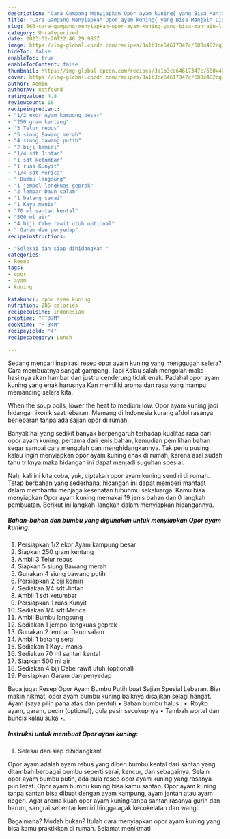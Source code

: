 ```yaml
---
description: "Cara Gampang Menyiapkan Opor ayam kuning{ yang Bisa Manjain Lidah,  Menu Buat lebaran"
title: "Cara Gampang Menyiapkan Opor ayam kuning{ yang Bisa Manjain Lidah,  Menu Buat lebaran"
slug: 666-cara-gampang-menyiapkan-opor-ayam-kuning-yang-bisa-manjain-lidah-menu-buat-lebaran
category: Uncategorized
date: 2023-02-20T22:46:29.985Z
image: https://img-global.cpcdn.com/recipes/3a1b3ce64617347c/680x482cq70/opor-ayam-kuning-foto-resep-utama.jpg
hideToc: false
enableToc: true
enableTocContent: false
thumbnail: https://img-global.cpcdn.com/recipes/3a1b3ce64617347c/680x482cq70/opor-ayam-kuning-foto-resep-utama.jpg
cover: https://img-global.cpcdn.com/recipes/3a1b3ce64617347c/680x482cq70/opor-ayam-kuning-foto-resep-utama.jpg
author: Admin
authorAv: notfound
ratingvalue: 4.8
reviewcount: 18
recipeingredient:
- "1/2 ekor Ayam kampung besar"
- "250 gram kentang"
- "3 Telur rebus"
- "5 siung Bawang merah"
- "4 siung bawang putih"
- "2 biji kemiri"
- "1/4 sdt Jintan"
- "1 sdt ketumbar"
- "1 ruas Kunyit"
- "1/4 sdt Merica"
- " Bumbu langsung"
- "1 jempol lengkuas geprek"
- "2 lembar Daun salam"
- "1 batang serai"
- "1 Kayu manis"
- "70 ml santan kental"
- "500 ml air"
- "4 biji Cabe rawit utuh optional"
- " Garam dan penyedap"
recipeinstructions:

- "Selesai dan siap dihidangkan!"
categories:
- Resep
tags:
- opor
- ayam
- kuning

katakunci: opor ayam kuning 
nutrition: 285 calories
recipecuisine: Indonesian
preptime: "PT37M"
cooktime: "PT34M"
recipeyield: "4"
recipecategory: Lunch

---
```



Sedang mencari inspirasi resep opor ayam kuning yang menggugah selera? Cara membuatnya sangat gampang. Tapi Kalau salah mengolah maka hasilnya akan hambar dan justru cenderung tidak enak. Padahal opor ayam kuning yang enak harusnya Kan memiliki aroma dan rasa yang mampu memancing selera kita.


When the soup boils, lower the heat to medium low. Opor ayam kuning jadi hidangan ikonik saat lebaran. Memang di Indonesia kurang afdol rasanya berlebaran tanpa ada sajian opor di rumah.

Banyak hal yang sedikit banyak berpengaruh terhadap kualitas rasa dari opor ayam kuning, pertama dari jenis bahan, kemudian pemilihan bahan segar sampai cara mengolah dan menghidangkannya. Tak perlu pusing kalau ingin menyiapkan opor ayam kuning enak di rumah, karena asal sudah tahu triknya maka hidangan ini dapat menjadi suguhan spesial.


Nah, kali ini kita coba, yuk, ciptakan opor ayam kuning sendiri di rumah. Tetap berbahan yang sederhana, hidangan ini dapat memberi manfaat dalam membantu menjaga kesehatan tubuhmu sekeluarga. Kamu bisa menyiapkan Opor ayam kuning memakai 19 jenis bahan dan 0 langkah pembuatan. Berikut ini langkah-langkah dalam menyiapkan hidangannya.

<!--inarticleads1-->

##### Bahan-bahan dan bumbu yang digunakan untuk menyiapkan Opor ayam kuning:

1. Persiapkan 1/2 ekor Ayam kampung besar
1. Siapkan 250 gram kentang
1. Ambil 3 Telur rebus
1. Siapkan 5 siung Bawang merah
1. Gunakan 4 siung bawang putih
1. Persiapkan 2 biji kemiri
1. Sediakan 1/4 sdt Jintan
1. Ambil 1 sdt ketumbar
1. Persiapkan 1 ruas Kunyit
1. Sediakan 1/4 sdt Merica
1. Ambil  Bumbu langsung
1. Sediakan 1 jempol lengkuas geprek
1. Gunakan 2 lembar Daun salam
1. Ambil 1 batang serai
1. Sediakan 1 Kayu manis
1. Sediakan 70 ml santan kental
1. Siapkan 500 ml air
1. Sediakan 4 biji Cabe rawit utuh (optional)
1. Persiapkan  Garam dan penyedap


Baca juga: Resep Opor Ayam Bumbu Putih buat Sajian Spesial Lebaran. Biar makin nikmat, opor ayam bumbu kuning baiknya disajikan selagi hangat. Ayam (saya pilih paha atas dan pentul) • Bahan bumbu halus : •. Royko ayam, garam, pecin (optional), gula pasir secukupnya • Tambah wortel dan buncis kalau suka •. 

<!--inarticleads2-->

##### Instruksi untuk membuat Opor ayam kuning:


1. Selesai dan siap dihidangkan!

Opor ayam adalah ayam rebus yang diberi bumbu kental dari santan yang ditambah berbagai bumbu seperti serai, kencur, dan sebagainya. Selain opor ayam bumbu putih, ada pula resep opor ayam kuning yang rasanya pun lezat. Opor ayam bumbu kuning bisa kamu santap. Opor ayam kuning tanpa santan bisa dibuat dengan ayam kampung, ayam jantan atau ayam negeri. Agar aroma kuah opor ayam kuning tanpa santan rasanya gurih dan harum, sangrai sebentar kemiri hingga agak kecokelatan dan wangi. 

Bagaimana? Mudah bukan? Itulah cara menyiapkan opor ayam kuning yang bisa kamu praktikkan di rumah. Selamat menikmati

